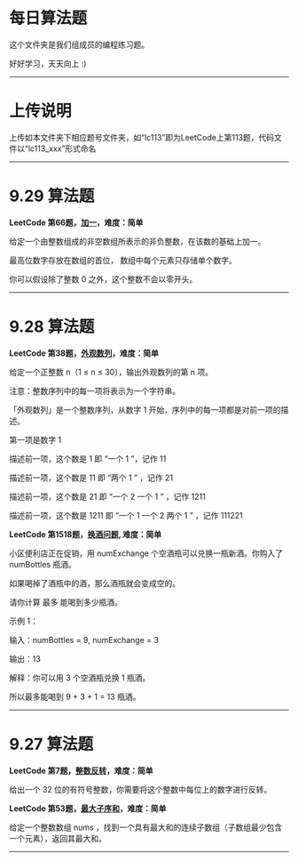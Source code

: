 # 每日算法题
这个文件夹是我们组成员的编程练习题。

好好学习，天天向上 :)

---

# 上传说明

上传如本文件夹下相应题号文件夹，如“lc113”即为LeetCode上第113题，代码文件以“lc113_xxx”形式命名

---
# 9.29 算法题
**LeetCode 第66题，[加一](https://leetcode-cn.com/problems/plus-one/)，难度：简单**

给定一个由整数组成的非空数组所表示的非负整数，在该数的基础上加一。

最高位数字存放在数组的首位， 数组中每个元素只存储单个数字。

你可以假设除了整数 0 之外，这个整数不会以零开头。

---
# 9.28 算法题
**LeetCode 第38题，[外观数列](https://leetcode-cn.com/problems/count-and-say/)，难度：简单**

给定一个正整数 n（1 ≤ n ≤ 30），输出外观数列的第 n 项。

注意：整数序列中的每一项将表示为一个字符串。

「外观数列」是一个整数序列，从数字 1 开始，序列中的每一项都是对前一项的描述。

第一项是数字 1

描述前一项，这个数是 1 即 “一个 1 ”，记作 11

描述前一项，这个数是 11 即 “两个 1 ” ，记作 21

描述前一项，这个数是 21 即 “一个 2 一个 1 ” ，记作 1211

描述前一项，这个数是 1211 即 “一个 1 一个 2 两个 1 ” ，记作 111221

**LeetCode 第1518题，[换酒问题](https://leetcode-cn.com/problems/water-bottles/),  难度：简单**

小区便利店正在促销，用 numExchange 个空酒瓶可以兑换一瓶新酒。你购入了 numBottles 瓶酒。

如果喝掉了酒瓶中的酒，那么酒瓶就会变成空的。

请你计算 最多 能喝到多少瓶酒。

示例 1：

输入：numBottles = 9, numExchange = 3

输出：13

解释：你可以用 3 个空酒瓶兑换 1 瓶酒。

所以最多能喝到 9 + 3 + 1 = 13 瓶酒。

---
# 9.27 算法题
**LeetCode 第7题，[整数反转](https://leetcode-cn.com/problems/reverse-integer/)，难度：简单**

给出一个 32 位的有符号整数，你需要将这个整数中每位上的数字进行反转。

**LeetCode 第53题，[最大子序和](https://leetcode-cn.com/problems/maximum-subarray/)，难度：简单**

给定一个整数数组 nums ，找到一个具有最大和的连续子数组（子数组最少包含一个元素），返回其最大和。

---
